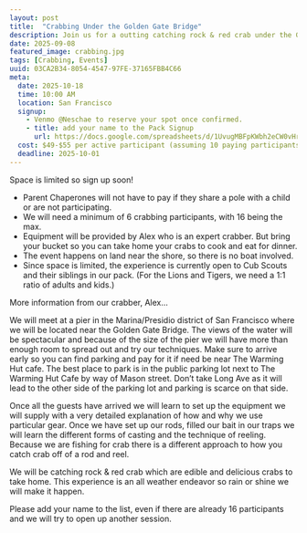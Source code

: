 ```yaml
---
layout: post
title:  "Crabbing Under the Golden Gate Bridge"
description: Join us for a outting catching rock & red crab under the Golden Gate Bridge.
date: 2025-09-08
featured_image: crabbing.jpg
tags: [Crabbing, Events]
uuid: 03CA2B34-8054-4547-97FE-37165FBB4C66
meta:
  date: 2025-10-18
  time: 10:00 AM
  location: San Francisco
  signup:
    - Venmo @Neschae to reserve your spot once confirmed.
    - title: add your name to the Pack Signup
      url: https://docs.google.com/spreadsheets/d/1UvugMBFpKWbh2eCW0vHrHfh_9fKrgwvXTJc9awj6VoI/edit?usp=sharing
  cost: $49-$55 per active participant (assuming 10 paying participants, final cost depends on our final number)
  deadline: 2025-10-01
---
```


Space is limited so sign up soon!

* Parent Chaperones will not have to pay if they share a pole with a child or are not participating.
* We will need a minimum of 6 crabbing participants, with 16 being the max.
* Equipment will be provided by Alex who is an expert crabber. But bring your bucket so you can take home your crabs to cook and eat for dinner.
* The event happens on land near the shore, so there is no boat involved.
* Since space is limited, the experience is currently open to Cub Scouts and their siblings in our pack. (For the Lions and Tigers, we need a 1:1 ratio of adults and kids.)

More information from our crabber, Alex...

<!--more-->

We will meet at a pier in the Marina/Presidio district of San Francisco where we will be located near the Golden Gate Bridge. The views of the water will be spectacular and because of the size of the pier we will have more than enough room to spread out and try our techniques. Make sure to arrive early so you can find parking and pay for it if need be near The Warming Hut cafe. The best place to park is in the public parking lot next to The Warming Hut Cafe by way of Mason street. Don’t take Long Ave as it will lead to the other side of the parking lot and parking is scarce on that side.

Once all the guests have arrived we will learn to set up the equipment we will supply with a very detailed explanation of how and why we use particular gear. Once we have set up our rods, filled our bait in our traps we will learn the different forms of casting and the technique of reeling. Because we are fishing for crab there is a different approach to how you catch crab off of a rod and reel.

We will be catching rock & red crab which are edible and delicious crabs to take home. This experience is an all weather endeavor so rain or shine we will make it happen.

Please add your name to the list, even if there are already 16 participants and we will try to open up another session.
